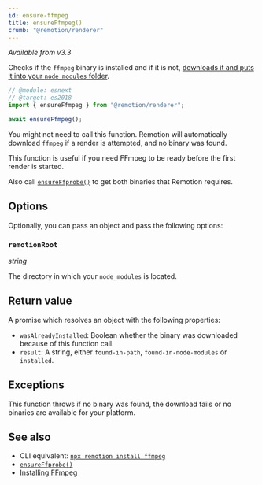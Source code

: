 ```yaml
---
id: ensure-ffmpeg
title: ensureFfmpeg()
crumb: "@remotion/renderer"
---
```


_Available from v3.3_

Checks if the `ffmpeg` binary is installed and if it is not, [downloads it and puts it into your `node_modules` folder](/docs/ffmpeg).

```ts twoslash title="ensure.mjs"
// @module: esnext
// @target: es2018
import { ensureFfmpeg } from "@remotion/renderer";

await ensureFfmpeg();
```

You might not need to call this function. Remotion will automatically download `ffmpeg` if a render is attempted, and no binary was found.

This function is useful if you need FFmpeg to be ready before the first render is started.

Also call [`ensureFfprobe()`](/docs/renderer/ensure-ffprobe) to get both binaries that Remotion requires.

## Options

Optionally, you can pass an object and pass the following options:

### `remotionRoot`

_string_

The directory in which your `node_modules` is located.

## Return value

A promise which resolves an object with the following properties:

- `wasAlreadyInstalled`: Boolean whether the binary was downloaded because of this function call.
- `result`: A string, either `found-in-path`, `found-in-node-modules` or `installed`.

## Exceptions

This function throws if no binary was found, the download fails or no binaries are available for your platform.

## See also

- CLI equivalent: [`npx remotion install ffmpeg`](/docs/cli/install)
- [`ensureFfprobe()`](/docs/renderer/ensure-ffprobe)
- [Installing FFmpeg](/docs/ffmpeg)
